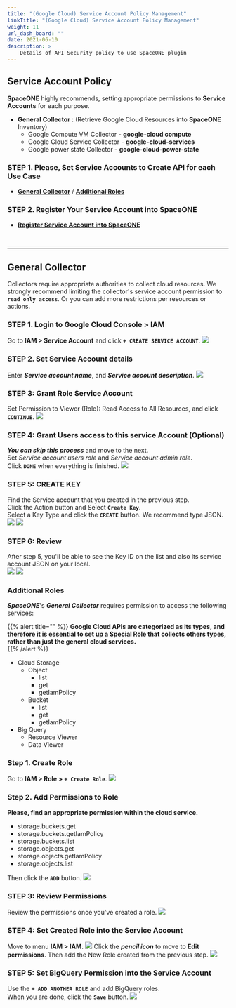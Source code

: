 ```yaml
---
title: "(Google Cloud) Service Account Policy Management"
linkTitle: "(Google Cloud) Service Account Policy Management"
weight: 11
url_dash_board: "" 
date: 2021-06-10
description: >
    Details of API Security policy to use SpaceONE plugin
---
```


## Service Account Policy
**SpaceONE** highly recommends, setting appropriate permissions to **Service Accounts** for each purpose. 

* **General Collector** 
  : \(Retrieve Google Cloud Resources into **SpaceONE** Inventory\)
    * Google Compute VM Collector - **google-cloud compute**
    * Google Cloud Service Collector - **google-cloud-services**
    * Google power state Collector - **google-cloud-power-state**

### **STEP 1. Please, Set Service Accounts** to Create API for each Use Case
* [**General Collector**](#general-collector) &sol; [**Additional Roles**](#additional-roles)

### **STEP 2. Register Your Service Account into SpaceONE** 
* [**Register Service Account into SpaceONE**](#register-your-service-account-into-spaceone)

<br>

---
## General Collector 
Collectors require appropriate authorities to collect cloud resources. We strongly recommend limiting the collector's service account permission to **`read only access`**. Or you can add more restrictions per resources or actions.

### **STEP 1. Login to Google Cloud Console > IAM** 
Go to **IAM >  Service Account** and click **`+ CREATE SERVICE ACCOUNT`**.
![](/docs/guides_v1/service_account/service_account_img/google/screen-shot-2021-02-10-at-16.00.20.png)

### **STEP 2. Set Service Account details**
Enter _**Service account name**_, and _**Service account description**_.
![](/docs/guides_v1/service_account/service_account_img/google/screen-shot-2021-02-10-at-16.16.10.png)

### **STEP 3: Grant Role Service Account**
Set Permission to Viewer (Role): Read Access to All Resources, and click **`CONTINUE`**.
![](/docs/guides_v1/service_account/service_account_img/google/screen-shot-2021-02-10-at-16.27.10.png)

### **STEP 4: Grant Users access to this service Account \(Optional\)** 
_**You can skip this process**_ and move to the next. <br>
Set _Service account users role_ and _Service account admin role_. <br>
Click **`DONE`** when everything is finished.
![](/docs/guides_v1/service_account/service_account_img/google/screen-shot-2021-02-10-at-16.36.25.png)

### **STEP 5: CREATE KEY**
Find the Service account that you created in the previous step. <br>
Click the Action button and Select **`Create Key`**. <br>
Select a Key Type and click the **`CREATE`** button. We recommend type JSON.
![](/docs/guides_v1/service_account/service_account_img/google/screen-shot-2021-02-10-at-16.44.34.png)
![](/docs/guides_v1/service_account/service_account_img/google/screen-shot-2021-02-10-at-17.01.11.png)

### **STEP 6: Review**
After step 5, you'll be able to see the Key ID on the list and also its service account JSON on your local. <br> 
![](/docs/guides_v1/service_account/service_account_img/google/screen-shot-2021-02-10-at-17.05.55.png)
![](/docs/guides_v1/service_account/service_account_img/google/screen-shot-2021-02-10-at-17.07.16.png)

### Additional Roles
_**SpaceONE**_'s _**General Collector**_ requires permission to access the following services:

{{% alert title="" %}}
**Google Cloud APIs are categorized as its types, and therefore it is essential to set up a Special Role that collects others types, rather than just the general cloud services.**  
{{% /alert %}}

* Cloud Storage
  * Object
    * list
    * get
    * getIamPolicy
  * Bucket
    * list
    * get
    * getIamPolicy
* Big Query
  * Resource Viewer
  * Data Viewer

### **Step 1. Create Role**
Go to **IAM > Role >** **`+ Create Role`**.
![](/docs/guides_v1/service_account/service_account_img/google/screen-shot-2021-04-07-at-18.09.05.png)

### **Step 2. Add Permissions to Role**
**Please, find an appropriate permission within the cloud service.**

* storage.buckets.get
* storage.buckets.getIamPolicy
* storage.buckets.list
* storage.objects.get
* storage.objects.getIamPolicy
* storage.objects.list

Then click the **`ADD`** button.
![](/docs/guides_v1/service_account/service_account_img/google/screen-shot-2021-04-07-at-18.18.42.png)

### **STEP 3: Review Permissions** 
Review the permissions once you've created a role.
![](/docs/guides_v1/service_account/service_account_img/google/screen-shot-2021-04-07-at-18.20.27.png)

### **STEP 4: Set Created Role into the Service Account**
Move to menu **IAM > IAM**.
![](/docs/guides_v1/service_account/service_account_img/google/screen-shot-2021-02-10-at-19.02.52.png)
Click the _**pencil icon**_ to move to **Edit permissions**. Then add the New Role created from the previous step.
![](/docs/guides_v1/service_account/service_account_img/google/screen-shot-2021-04-07-at-18.24.41.png)

### **STEP 5: Set BigQuery Permission into the Service Account** 
Use the **`+ ADD ANOTHER ROLE`** and add BigQuery roles. <br>
When you are done, click the **`Save`** button.
![](/docs/guides_v1/service_account/service_account_img/google/screen-shot-2021-04-07-at-18.26.14.png)

